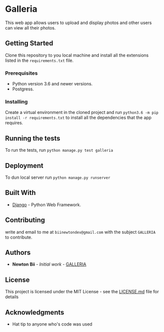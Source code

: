 # Galleria

This web app allows users to upload and display photos and other users can view all their photos.

## Getting Started

Clone this repository to you local machine and install all the extensions listed in the ``requirements.txt`` file.

### Prerequisites
* Python version 3.6 and newer versions.
* Postgress.

### Installing

Create a virtual environment in the cloned project and run ``python3.6 -m pip install -r requirements.txt`` to install all the dependencies that the app requires.

## Running the tests

To run the tests, run ``python manage.py test galleria``


## Deployment

To dun local server run ``python manage.py runserver``

## Built With

* [Django](https://docs.djangoproject.com/en/1.11/) - Python Web Framework.

## Contributing

write and email to me at ``biinewtondev@gmail.com`` with the subject ``GALLERIA`` to contribute.


## Authors

* **Newton Bii** - *Initial work* - [GALLERIA](https://github.com/PurpleBooth)


## License

This project is licensed under the MIT License - see the [LICENSE.md](LICENSE.md) file for details

## Acknowledgments

* Hat tip to anyone who's code was used
